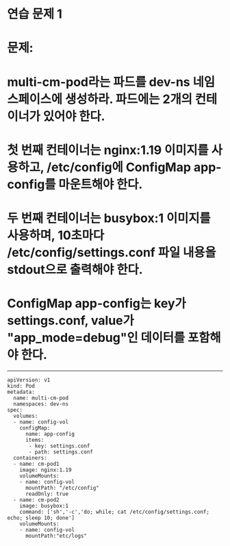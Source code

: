 # 연습 문제 1

# 문제:
# multi-cm-pod라는 파드를 dev-ns 네임스페이스에 생성하라. 파드에는 2개의 컨테이너가 있어야 한다.
# 첫 번째 컨테이너는 nginx:1.19 이미지를 사용하고, /etc/config에 ConfigMap app-config를 마운트해야 한다.
# 두 번째 컨테이너는 busybox:1 이미지를 사용하며, 10초마다 /etc/config/settings.conf 파일 내용을 stdout으로 출력해야 한다.
# ConfigMap app-config는 key가 settings.conf, value가 "app_mode=debug"인 데이터를 포함해야 한다.
---
```
apiVersion: v1
kind: Pod
metadata:
  name: multi-cm-pod
  namespaces: dev-ns
spec:
  volumes:
  - name: config-vol
    configMap:
      name: app-config
      items: 
       - key: settings.conf
       - path: settings.conf
  containers:
  - name: cm-pod1
    image: nginx:1.19
    volumeMounts:
    - name: config-vol
      mountPath: "/etc/config"
      readOnly: true
  - name: cm-pod2
    image: busybox:1
    command: ['sh','-c','do; while; cat /etc/config/settings.conf; echo; sleep 10; done']
    volumeMounts:
    - name: config-vol
      mountPath:"etc/logs"

``` 